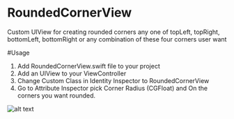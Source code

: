 # RoundedCornerView

Custom UIView for creating rounded corners any one of topLeft, topRight, bottomLeft, bottomRight or any combination of these four corners user want

#Usage
1. Add RoundedCornerView.swift file to your project
2. Add an UIView to your ViewController
3. Change Custom Class in Identity Inspector to RoundedCornerView
4. Go to Attribute Inspector pick Corner Radius (CGFloat) and On the corners you want rounded.




![alt text](https://github.com/kazimunshimun/RoundedCornerView/blob/master/last.png)

